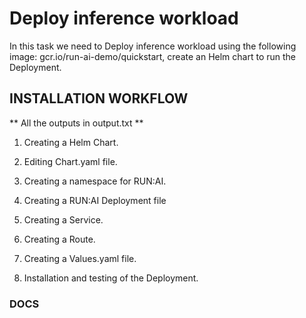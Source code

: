 # Deploy inference workload 

In this task we need to Deploy inference workload using the following image: gcr.io/run-ai-demo/quickstart, create an Helm chart to run the Deployment.

## INSTALLATION WORKFLOW 

** All the outputs in output.txt **

1. Creating a Helm Chart.

2. Editing Chart.yaml file.

3. Creating a namespace for RUN:AI.

4. Creating a RUN:AI Deployment file

5. Creating a Service.

6. Creating a Route.

7. Creating a Values.yaml ​​file.

8. Installation and testing of the Deployment.


### DOCS

[1]: https://docs.run.ai/v2.13/developer/cluster-api/other-resources/

[2]: https://www.google.com/search?q=how+to+work+with+runai+scheduler+in+kubernetes&sca_esv=569840358&tbm=vid&sxsrf=AM9HkKmVjg0HvgvAypDOech2v1FXERbUJg:1696159955084&source=lnms&sa=X&ved=2ahUKEwjRkOuc4NSBAxVjfKQEHfsEAbcQ_AUoAXoECAIQAw&biw=1440&bih=728&dpr=2#fpstate=ive&vld=cid:f3435d25,vid:PeENP0XO0FQ,st:0

[3]: https://helm.sh/docs/helm/helm_create/